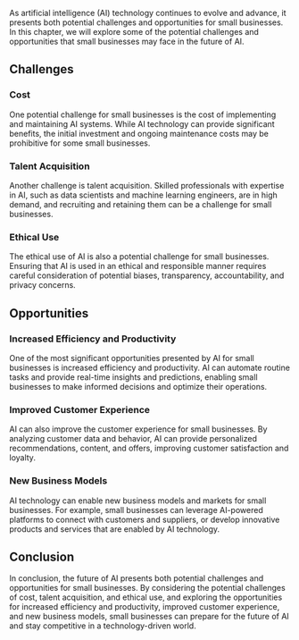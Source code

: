 
As artificial intelligence (AI) technology continues to evolve and advance, it presents both potential challenges and opportunities for small businesses. In this chapter, we will explore some of the potential challenges and opportunities that small businesses may face in the future of AI.

Challenges
----------

### Cost

One potential challenge for small businesses is the cost of implementing and maintaining AI systems. While AI technology can provide significant benefits, the initial investment and ongoing maintenance costs may be prohibitive for some small businesses.

### Talent Acquisition

Another challenge is talent acquisition. Skilled professionals with expertise in AI, such as data scientists and machine learning engineers, are in high demand, and recruiting and retaining them can be a challenge for small businesses.

### Ethical Use

The ethical use of AI is also a potential challenge for small businesses. Ensuring that AI is used in an ethical and responsible manner requires careful consideration of potential biases, transparency, accountability, and privacy concerns.

Opportunities
-------------

### Increased Efficiency and Productivity

One of the most significant opportunities presented by AI for small businesses is increased efficiency and productivity. AI can automate routine tasks and provide real-time insights and predictions, enabling small businesses to make informed decisions and optimize their operations.

### Improved Customer Experience

AI can also improve the customer experience for small businesses. By analyzing customer data and behavior, AI can provide personalized recommendations, content, and offers, improving customer satisfaction and loyalty.

### New Business Models

AI technology can enable new business models and markets for small businesses. For example, small businesses can leverage AI-powered platforms to connect with customers and suppliers, or develop innovative products and services that are enabled by AI technology.

Conclusion
----------

In conclusion, the future of AI presents both potential challenges and opportunities for small businesses. By considering the potential challenges of cost, talent acquisition, and ethical use, and exploring the opportunities for increased efficiency and productivity, improved customer experience, and new business models, small businesses can prepare for the future of AI and stay competitive in a technology-driven world.

